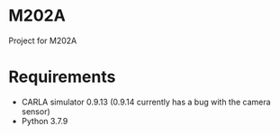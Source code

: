 # M202A
Project for M202A

# Requirements
- CARLA simulator 0.9.13 (0.9.14 currently has a bug with the camera sensor)
- Python 3.7.9